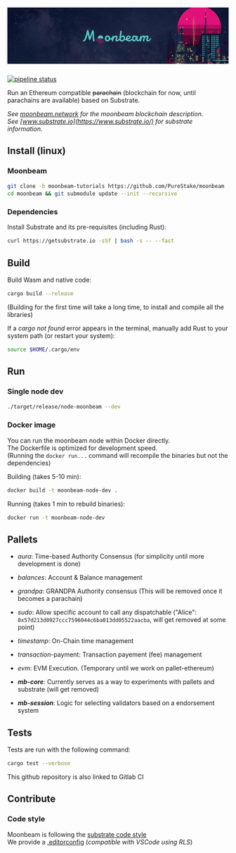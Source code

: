 
# ![moonbeam](media/moonbeam-cover.jpg)
[![pipeline status](https://gitlab.com/asapede/moonbeam/badges/master/pipeline.svg)](https://gitlab.com/asapede/moonbeam/-/commits/master)


Run an Ethereum compatible ~~parachain~~ (blockchain for now, until parachains are available) based on Substrate.

*See [moonbeam.network](https://moonbeam.network) for the moonbeam blockchain description.*  
*See [www.substrate.io](https://www.substrate.io/) for substrate information.*

## Install (linux)

### Moonbeam

```bash
git clone -b moonbeam-tutorials https://github.com/PureStake/moonbeam
cd moonbeam && git submodule update --init --recursive
```

### Dependencies

Install Substrate and its pre-requisites (including Rust):  
```bash
curl https://getsubstrate.io -sSf | bash -s -- --fast 
```

## Build

Build Wasm and native code:  
```bash
cargo build --release
```  
(Building for the first time will take a long time, to install and compile all the libraries)

If a _cargo not found_ error appears in the terminal, manually add Rust to your system path (or restart your system):
```bash
source $HOME/.cargo/env
```

## Run

### Single node dev

```bash
./target/release/node-moonbeam --dev
```
### Docker image

You can run the moonbeam node within Docker directly.  
The Dockerfile is optimized for development speed.  
(Running the `docker run...` command will recompile the binaries but not the dependencies)

Building (takes 5-10 min):
```bash
docker build -t moonbeam-node-dev .
```

Running (takes 1 min to rebuild binaries):
```bash
docker run -t moonbeam-node-dev
```

## Pallets
* *aura*: Time-based Authority Consensus (for simplicity until more development is done)
* *balances*: Account & Balance management
* *grandpa*: GRANDPA Authority consensus (This will be removed once it becomes a parachain)
* *sudo*: Allow specific account to call any dispatchable ("Alice": `0x57d213d0927ccc7596044c6ba013dd05522aacba`, will get removed at some point)
* *timestamp*: On-Chain time management
* *transaction*-payment: Transaction payement (fee) management
* *evm*: EVM Execution. (Temporary until we work on pallet-ethereum)

* ***mb-core***: Currently serves as a way to experiments with pallets and substrate (will get removed)
* ***mb-session***: Logic for selecting validators based on a endorsement system

## Tests

Tests are run with the following command:
```bash
cargo test --verbose
```

This github repository is also linked to Gitlab CI

## Contribute

### Code style

Moonbeam is following the [substrate code style](https://openethereum.github.io/wiki/Substrate-Style-Guide)  
We provide a [.editorconfig](.editorconfig) (*compatible with VSCode using RLS*)
